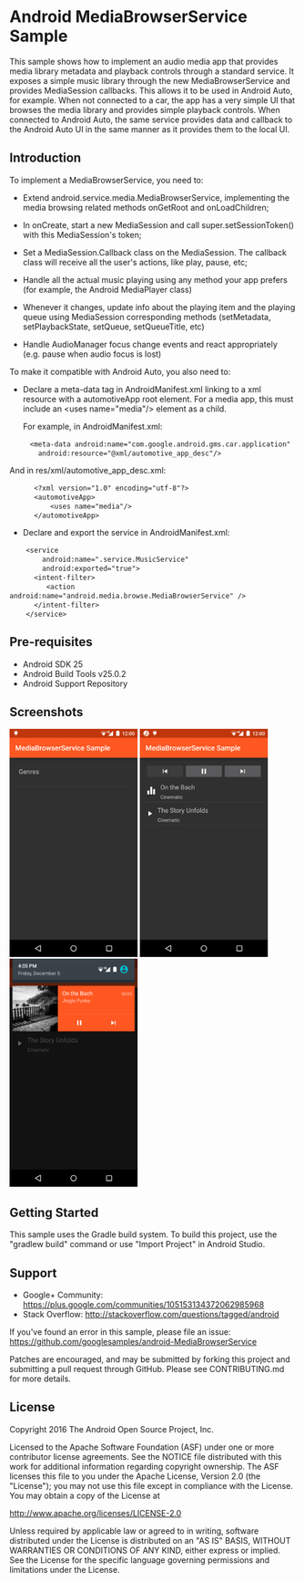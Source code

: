 
Android MediaBrowserService Sample
===================================

This sample shows how to implement an audio media app that provides
media library metadata and playback controls through a standard
service. It exposes a simple music library through the new
MediaBrowserService and provides MediaSession callbacks. This allows
it to be used in Android Auto, for example.
When not connected to a car, the app has a very simple UI that browses
the media library and provides simple playback controls. When
connected to Android Auto, the same service provides data and callback
to the Android Auto UI in the same manner as it provides them to the
local UI.

Introduction
------------

To implement a MediaBrowserService, you need to:

- Extend android.service.media.MediaBrowserService, implementing the media
  browsing related methods onGetRoot and onLoadChildren;

- In onCreate, start a new MediaSession and call super.setSessionToken() with
  this MediaSession's token;

- Set a MediaSession.Callback class on the MediaSession. The callback class
  will receive all the user's actions, like play, pause, etc;

- Handle all the actual music playing using any method your app prefers
  (for example, the Android MediaPlayer class)

- Whenever it changes, update info about the playing item and the playing
  queue using MediaSession corresponding methods (setMetadata,
  setPlaybackState, setQueue, setQueueTitle, etc)

- Handle AudioManager focus change events and react appropriately
  (e.g. pause when audio focus is lost)


To make it compatible with Android Auto, you also need to:

- Declare a meta-data tag in AndroidManifest.xml linking to a xml resource
  with a automotiveApp root element. For a media app, this must include
  an &lt;uses name="media"/&gt; element as a child.

  For example, in AndroidManifest.xml:
```
     <meta-data android:name="com.google.android.gms.car.application"
       android:resource="@xml/automotive_app_desc"/>
```

  And in res/xml/automotive\_app\_desc.xml:
```
      <?xml version="1.0" encoding="utf-8"?>
      <automotiveApp>
          <uses name="media"/>
      </automotiveApp>
```

- Declare and export the service in AndroidManifest.xml:
```
    <service
        android:name=".service.MusicService"
        android:exported="true">
      <intent-filter>
         <action android:name="android.media.browse.MediaBrowserService" />
      </intent-filter>
    </service>
```

Pre-requisites
--------------

- Android SDK 25
- Android Build Tools v25.0.2
- Android Support Repository

Screenshots
-------------

<img src="screenshots/1-main.png" height="400" alt="Screenshot"/> <img src="screenshots/2-music-play.png" height="400" alt="Screenshot"/> <img src="screenshots/3-music-notification.png" height="400" alt="Screenshot"/> 

Getting Started
---------------

This sample uses the Gradle build system. To build this project, use the
"gradlew build" command or use "Import Project" in Android Studio.

Support
-------

- Google+ Community: https://plus.google.com/communities/105153134372062985968
- Stack Overflow: http://stackoverflow.com/questions/tagged/android

If you've found an error in this sample, please file an issue:
https://github.com/googlesamples/android-MediaBrowserService

Patches are encouraged, and may be submitted by forking this project and
submitting a pull request through GitHub. Please see CONTRIBUTING.md for more details.

License
-------

Copyright 2016 The Android Open Source Project, Inc.

Licensed to the Apache Software Foundation (ASF) under one or more contributor
license agreements.  See the NOTICE file distributed with this work for
additional information regarding copyright ownership.  The ASF licenses this
file to you under the Apache License, Version 2.0 (the "License"); you may not
use this file except in compliance with the License.  You may obtain a copy of
the License at

http://www.apache.org/licenses/LICENSE-2.0

Unless required by applicable law or agreed to in writing, software
distributed under the License is distributed on an "AS IS" BASIS, WITHOUT
WARRANTIES OR CONDITIONS OF ANY KIND, either express or implied.  See the
License for the specific language governing permissions and limitations under
the License.
